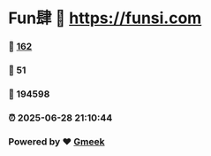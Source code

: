 # Fun肆 :link: https://funsi.com 
### :page_facing_up: [162](https://funsi.com/tag.html) 
### :speech_balloon: 51 
### :hibiscus: 194598 
### :alarm_clock: 2025-06-28 21:10:44 
### Powered by :heart: [Gmeek](https://github.com/Meekdai/Gmeek)
